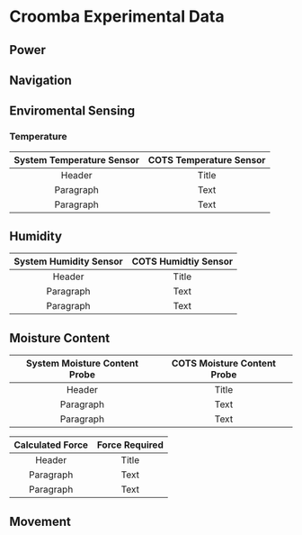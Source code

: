 # Croomba Experimental Data
## Power


## Navigation


## Enviromental Sensing
### Temperature
| System Temperature Sensor | COTS Temperature Sensor | 
| :---:                     |    :----:  |
| Header                     | Title       |
| Paragraph                  | Text        |
| Paragraph                  | Text        |
## Humidity
| System Humidity Sensor | COTS Humidtiy Sensor | 
| :---:                     |    :----:  |
| Header                     | Title       |
| Paragraph                  | Text        |
| Paragraph                  | Text        |

## Moisture Content
| System Moisture Content Probe | COTS Moisture Content Probe | 
| :---:                     |    :----:  |
| Header                     | Title       |
| Paragraph                  | Text        |
| Paragraph                  | Text        |

| Calculated Force | Force Required | 
| :---:                     |    :----:  |
| Header                     | Title       |
| Paragraph                  | Text        |
| Paragraph                  | Text        |

## Movement
